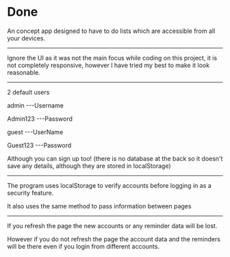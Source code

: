 # Done

An concept app designed to have to do lists which are accessible from all your devices.

************
Ignore the UI as it was not the main focus while coding on this project, it is not completely responsive, however I have tried my best to make it look reasonable.
************

2 default users


admin ---Username

Admin123 ---Password


guest ---UserName

Guest123 ---Password


Although you can sign up too! (there is no database at the back so it doesn't save any details, although they are stored in localStorage)

***********************************************

The program uses localStorage to verify accounts before logging in as a security feature.

It also uses the same method to pass information between pages

*********

If you refresh the page the new accounts or any reminder data will be lost.

However if you do not refresh the page the account data and the reminders will be there even if you login from different accounts.